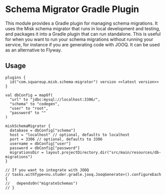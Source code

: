 # Schema Migrator Gradle Plugin

This module provides a Gradle plugin for managing schema migrations. It uses the Misk schema 
migrator that runs in local development and testing, and packages it into a Gradle plugin that can
run standalone. This is useful for when you want to run your schema migrations without running your
service, for instance if you are generating code with JOOQ. It can be used as an alternative to
Flyway.

## Usage

```
plugins {
  id("com.squareup.misk.schema-migrator") version <<latest version>>
}

val dbConfig = mapOf(
  "url" to "jdbc:mysql://localhost:3306/",
  "schema" to "codegen",
  "user" to "root",
  "password" to ""
)

miskSchemaMigrator {
  database = dbConfig["schema"]
  host = "localhost" // optional, defaults to localhost
  port = 3306 // optional, defaults to 3306
  username = dbConfig["user"]
  password = dbConfig["password"]
  migrationsDir = layout.projectDirectory.dir("src/main/resources/db-migrations")
}

// If you want to integrate with JOOQ
// tasks.withType<nu.studer.gradle.jooq.JooqGenerate>().configureEach {
//   dependsOn("migrateSchemas")
// }
```